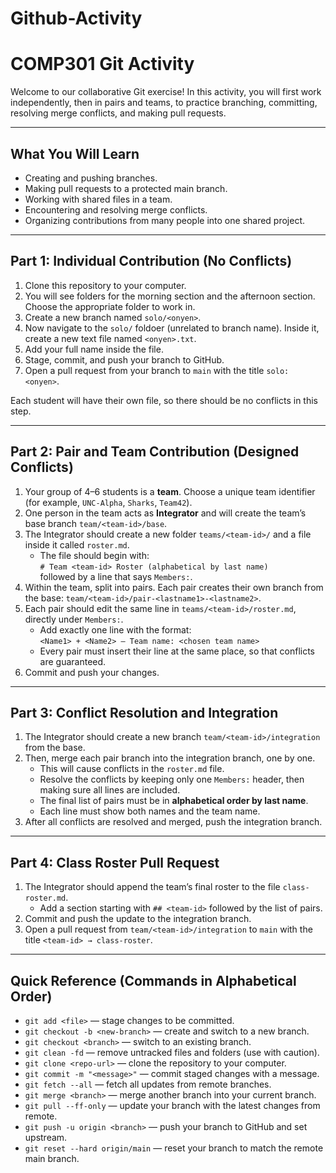 # Github-Activity
# COMP301 Git Activity

Welcome to our collaborative Git exercise! In this activity, you will first work independently, then in pairs and teams, to practice branching, committing, resolving merge conflicts, and making pull requests.

---

## What You Will Learn

- Creating and pushing branches.  
- Making pull requests to a protected main branch.  
- Working with shared files in a team.  
- Encountering and resolving merge conflicts.  
- Organizing contributions from many people into one shared project.  

---


## Part 1: Individual Contribution (No Conflicts)

1. Clone this repository to your computer.
2. You will see folders for the morning section and the afternoon section.  Choose the appropriate folder to work in.
3. Create a new branch named `solo/<onyen>`. 
4. Now navigate to the `solo/` foldoer (unrelated to branch name).  Inside it, create a new text file named `<onyen>.txt`.  
5. Add your full name inside the file.  
6. Stage, commit, and push your branch to GitHub.  
7. Open a pull request from your branch to `main` with the title `solo: <onyen>`.  

Each student will have their own file, so there should be no conflicts in this step.

---

## Part 2: Pair and Team Contribution (Designed Conflicts)

1. Your group of 4–6 students is a **team**. Choose a unique team identifier (for example, `UNC-Alpha`, `Sharks`, `Team42`).  
2. One person in the team acts as **Integrator** and will create the team’s base branch `team/<team-id>/base`.  
3. The Integrator should create a new folder `teams/<team-id>/` and a file inside it called `roster.md`.  
   - The file should begin with:  
     `# Team <team-id> Roster (alphabetical by last name)`  
     followed by a line that says `Members:`.  
4. Within the team, split into pairs. Each pair creates their own branch from the base: `team/<team-id>/pair-<lastname1>-<lastname2>`.  
5. Each pair should edit the same line in `teams/<team-id>/roster.md`, directly under `Members:`.  
   - Add exactly one line with the format:  
     `<Name1> + <Name2> — Team name: <chosen team name>`  
   - Every pair must insert their line at the same place, so that conflicts are guaranteed.  
6. Commit and push your changes.  

---

## Part 3: Conflict Resolution and Integration

1. The Integrator should create a new branch `team/<team-id>/integration` from the base.  
2. Then, merge each pair branch into the integration branch, one by one.  
   - This will cause conflicts in the `roster.md` file.  
   - Resolve the conflicts by keeping only one `Members:` header, then making sure all lines are included.  
   - The final list of pairs must be in **alphabetical order by last name**.  
   - Each line must show both names and the team name.  
3. After all conflicts are resolved and merged, push the integration branch.  

---

## Part 4: Class Roster Pull Request

1. The Integrator should append the team’s final roster to the file `class-roster.md`.  
   - Add a section starting with `## <team-id>` followed by the list of pairs.  
2. Commit and push the update to the integration branch.  
3. Open a pull request from `team/<team-id>/integration` to `main` with the title `<team-id> → class-roster`.  

---

## Quick Reference (Commands in Alphabetical Order)

- `git add <file>` — stage changes to be committed.  
- `git checkout -b <new-branch>` — create and switch to a new branch.  
- `git checkout <branch>` — switch to an existing branch.  
- `git clean -fd` — remove untracked files and folders (use with caution).  
- `git clone <repo-url>` — clone the repository to your computer.  
- `git commit -m "<message>"` — commit staged changes with a message.  
- `git fetch --all` — fetch all updates from remote branches.  
- `git merge <branch>` — merge another branch into your current branch.  
- `git pull --ff-only` — update your branch with the latest changes from remote.  
- `git push -u origin <branch>` — push your branch to GitHub and set upstream.  
- `git reset --hard origin/main` — reset your branch to match the remote main branch.  

